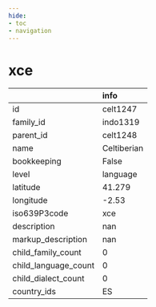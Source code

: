 ```yaml
---
hide:
- toc
- navigation
---
```

# xce
|                      | info        |
|:---------------------|:------------|
| id                   | celt1247    |
| family_id            | indo1319    |
| parent_id            | celt1248    |
| name                 | Celtiberian |
| bookkeeping          | False       |
| level                | language    |
| latitude             | 41.279      |
| longitude            | -2.53       |
| iso639P3code         | xce         |
| description          | nan         |
| markup_description   | nan         |
| child_family_count   | 0           |
| child_language_count | 0           |
| child_dialect_count  | 0           |
| country_ids          | ES          |